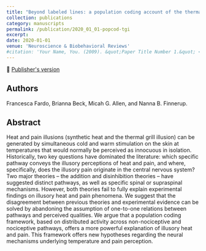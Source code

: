 ```yaml
---
title: "Beyond labeled lines: a population coding account of the thermal grill illusion"
collection: publications
category: manuscripts
permalink: /publication/2020_01_01-popcod-tgi
excerpt:
date: 2020-01-01
venue: 'Neuroscience & Biobehavioral Reviews'
#citation: 'Your Name, You. (2009). &quot;Paper Title Number 1.&quot; <i>Journal 1</i>. 1(1).'
---
```


<!--more-->

📄 [Publisher's version](https://www.sciencedirect.com/science/article/abs/pii/S014976341930702X)

## Authors
Francesca Fardo, Brianna Beck, Micah G. Allen, and Nanna B. Finnerup.

## Abstract
Heat and pain illusions (synthetic heat and the thermal grill illusion) can be generated by simultaneous cold and warm stimulation on the skin at temperatures that would normally be perceived as innocuous in isolation. Historically, two key questions have dominated the literature: which specific pathway conveys the illusory perceptions of heat and pain, and where, specifically, does the illusory pain originate in the central nervous system? Two major theories – the addition and disinhibition theories – have suggested distinct pathways, as well as specific spinal or supraspinal mechanisms. However, both theories fail to fully explain experimental findings on illusory heat and pain phenomena. We suggest that the disagreement between previous theories and experimental evidence can be solved by abandoning the assumption of one-to-one relations between pathways and perceived qualities. We argue that a population coding framework, based on distributed activity across non-nociceptive and nociceptive pathways, offers a more powerful explanation of illusory heat and pain. This framework offers new hypotheses regarding the neural mechanisms underlying temperature and pain perception.